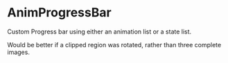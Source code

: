 # AnimProgressBar

Custom Progress bar using either an animation list or a state list.

Would be better if a clipped region was rotated, rather than three complete images.
